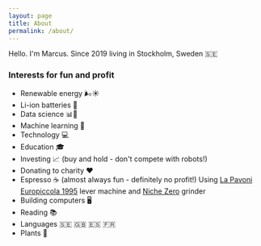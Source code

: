 ```yaml
---
layout: page
title: About
permalink: /about/
---
```


Hello. I'm Marcus. Since 2019 living in Stockholm, Sweden :sweden:

### Interests for fun and profit

* Renewable energy :wind_face::sunny:
* Li-ion batteries :battery:
* Data science :bar_chart::microscope:
* Machine learning :robot:
* Technology :computer:
* Education 🎓
* Investing :chart_with_upwards_trend: (buy and hold - don't compete with robots!)
* Donating to charity :heart:
* Espresso :coffee: (almost always fun - definitely no profit!) Using [La Pavoni Europiccola 1995](https://www.lapavoni.com/en/product/professional-rame-gold/) lever machine and [Niche Zero](https://www.nichecoffee.co.uk/) grinder
* Building computers :desktop_computer:
* Reading :books:
* Languages :sweden: :uk: :es: :fr:
* Plants :seedling:

